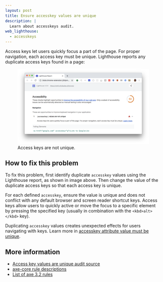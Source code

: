 ```yaml
---
layout: post
title: Ensure accesskey values are unique
description: |
  Learn about accesskeys audit.
web_lighthouse:
  - accesskeys
---
```


Access keys let users quickly focus a part of the page.
For proper navigation, each access key must be unique.
Lighthouse reports any duplicate access keys found in a page:

<figure class="w-figure">
  <img class="w-screenshot w-screenshot--filled" src="accesskeys.png" alt="Lighthouse: Access keys are not unique">
  <figcaption class="w-figcaption">
    Access keys are not unique.
  </figcaption>
</figure>


## How to fix this problem

To fix this problem,
first identify duplicate `accesskey` values
using the Lighthouse report,
as shown in image above.
Then change the value of the duplicate
access keys so that each access key is unique.

For each defined `accesskey`,
ensure the value is unique and does not conflict with any default browser and screen reader shortcut keys.
Access keys allow users to quickly active or move the focus to a specific element
by pressing the specified key (usually in combination with the `<kbd>alt></kbd>` key).

Duplicating `accesskey` values creates unexpected effects
for users navigating with keys.
Learn more in
[accesskey attribute value must be unique](https://dequeuniversity.com/rules/axe/3.3/accesskeys).

<!--
## How this audit impacts overall Lighthouse score

Todo. I have no idea how accessibility scoring is working!
-->
## More information

- [Access key values are unique audit source](https://github.com/GoogleChrome/lighthouse/blob/master/lighthouse-core/audits/accessibility/accesskeys.js)
- [axe-core rule descriptions](https://github.com/dequelabs/axe-core/blob/develop/doc/rule-descriptions.md)
- [List of axe 3.2 rules](https://dequeuniversity.com/rules/axe/3.3)
